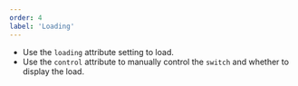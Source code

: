 ```yaml
---
order: 4
label: 'Loading'
---
```


- Use the `loading` attribute setting to load.
- Use the `control` attribute to manually control the `switch` and whether to display the load.

